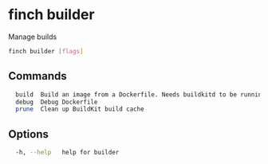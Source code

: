 # finch builder

Manage builds

```bash
finch builder [flags]
```

## Commands

```bash
  build  Build an image from a Dockerfile. Needs buildkitd to be running.
  debug  Debug Dockerfile
  prune  Clean up BuildKit build cache
```

## Options

```bash
  -h, --help   help for builder
```
